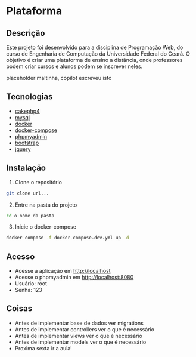 # Plataforma

## Descrição
Este projeto foi desenvolvido para a disciplina de Programação Web, do curso de Engenharia de Computação da Universidade Federal do Ceará. O objetivo é criar uma plataforma de ensino a distância, onde professores podem criar cursos e alunos podem se inscrever neles.

placeholder maltinha, copilot escreveu isto

## Tecnologias
- [cakephp4](https://cakephp.org/)
- [mysql](https://www.mysql.com/)
- [docker](https://www.docker.com/)
- [docker-compose](https://docs.docker.com/compose/)
- [phpmyadmin](https://www.phpmyadmin.net/)
- [bootstrap](https://getbootstrap.com/)
- [jquery](https://jquery.com/)

## Instalação
1. Clone o repositório
```bash
git clone url...
```
2. Entre na pasta do projeto
```bash
cd o nome da pasta
```
3. Inicie o docker-compose
```bash
docker compose -f docker-compose.dev.yml up -d
```

## Acesso
- Acesse a aplicação em [http://localhost](http://localhost)
- Acesse o phpmyadmin em [http://localhost:8080](http://localhost:8080)
- Usuário: root
- Senha: 123

## Coisas

- Antes de implementar base de dados ver migrations
- Antes de implementar controllers ver o que é necessário
- Antes de implementar views ver o que é necessário
- Antes de implementar models ver o que é necessário
- Proxima sexta ir a aula!
